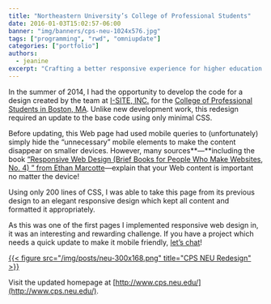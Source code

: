 ```yaml
---
title: "Northeastern University’s College of Professional Students"
date: 2016-01-03T15:02:57-06:00
banner: "img/banners/cps-neu-1024x576.jpg"
tags: ["programming", "rwd", "omniupdate"]
categories: ["portfolio"]
authors:
  - jeanine
excerpt: "Crafting a better responsive experience for higher education."
---
```


In the summer of 2014, I had the opportunity to develop the code for a design created by the team at [I-SITE, INC.](http://www.i-site.com/) for the [College of Professional Students in Boston, MA](http://www.cps.neu.edu/). Unlike new development work, this redesign required an update to the base code using only minimal CSS.

Before updating, this Web page had used mobile queries to (unfortunately) simply hide the “unnecessary” mobile elements to make the content disappear on smaller devices. However, many sources**—**including the book [“Responsive Web Design (Brief Books for People Who Make Websites, No. 4) ” from Ethan Marcotte](http://www.amazon.com/gp/product/1937557189/ref=as_li_qf_sp_asin_il_tl?ie=UTF8&camp=1789&creative=9325&creativeASIN=1937557189&linkCode=as2&tag=satinflamedes-20&linkId=JUJQIC526NIPXT3N)—explain that your Web content is important no matter the device!

Using only 200 lines of CSS, I was able to take this page from its previous design to an elegant responsive design which kept all content and formatted it appropriately.

As this was one of the first pages I implemented responsive web design in, it was an interesting and rewarding challenge. If you have a project which needs a quick update to make it mobile friendly, [let’s chat](http://satinflame.com/contact/)!

 

 <div class="figstack">
<a data-fancybox="gallery" href="/img/posts/neu-300x168.png">
    {{< figure src="/img/posts/neu-300x168.png" title="CPS NEU Redesign" >}}
</a> 
</div>
 
 

Visit the updated homepage at [http://www.cps.neu.edu/](http://www.cps.neu.edu/).